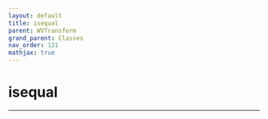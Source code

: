```yaml
---
layout: default
title: isequal
parent: WVTransform
grand_parent: Classes
nav_order: 121
mathjax: true
---
```


#  isequal




---

